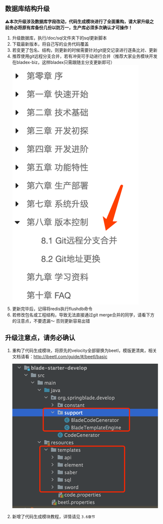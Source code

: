 ## 数据库结构升级

⚠️**本次升级涉及数据库字段改动，代码生成模块进行了全面重构，请大家升级之前务必将原有库备份几份以防万一，生产库必须多次确认才可操作！**



1. 升级数据库，执行/doc/sql文件夹下的sql更新脚本
2. 下载最新版本，将自己写的业务代码覆盖
3. 若变更了包名、结构，则更新的时候需要针对git提交记录进行逐条比对、更新
4. 推荐使用git远程分支合并，若有冲突可手动进行合并（推荐大家业务模块开发在bladex-biz，这样bladex只需跟随主分支更新即可）
   ![](../images/screenshot_1581252278475.png)
5. 更新完毕后，记得将redis执行flushdb命令
6. 若修改包名或工程结构，导致无法直接通过git merge合并的同学，请看下方的注意点，不要遗漏～ 否则更新容易出错



## 升级注意点，请务必确认

1. 重构了代码生成模块，将原先的velocity全部替换为beetl，模版更清爽，相关文档请看：http://ibeetl.com/guide/#/beetl/basic

   ![image-20220822024529029](../images/image-20220822024529029.png)

2. 新增了代码生成模块教程，详情请见 `3.6章节`